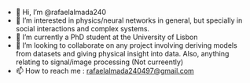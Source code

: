 - 👋 Hi, I’m @rafaelalmada240
- 👀 I’m interested in physics/neural networks in general, but specially in social interactions and complex systems.
- 🌱 I’m currently a PhD student at the University of Lisbon
- 💞️ I’m looking to collaborate on any project involving deriving models from datasets and giving physical insight into data. Also, anything relating to signal/image processing (Not curreently)
- 📫 How to reach me : rafaelalmada240497@gmail.com
<!---
rafaelalmada240/rafaelalmada240 is a ✨ special ✨ repository because its `README.md` (this file) appears on your GitHub profile.
You can click the Preview link to take a look at your changes.
--->
